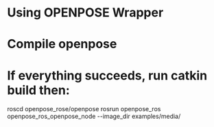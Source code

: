 # Using OPENPOSE Wrapper
# Compile openpose

# If everything succeeds, run catkin build then:
roscd openpose_rose/openpose
rosrun openpose_ros openpose_ros_openpose_node --image_dir examples/media/